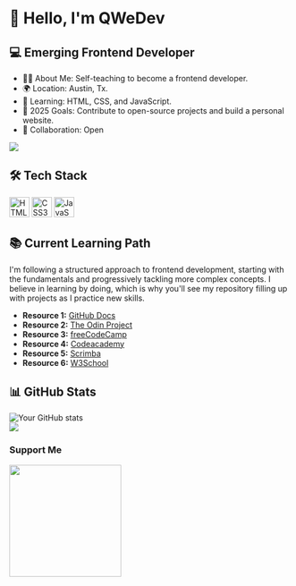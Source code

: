 # 👋 Hello, I'm QWeDev

## 💻 Emerging Frontend Developer
- 👨‍💻 About Me: Self-teaching to become a frontend developer.
- 🌍 Location: Austin, Tx.
- 🌱 Learning: HTML, CSS, and JavaScript.
- 🎯 2025 Goals: Contribute to open-source projects and build a personal website.
- 🤝 Collaboration: Open

<a href="https://www.github.com/QWeDev" target="_blank" rel="noreferrer"><img
src="https://img.shields.io/github/followers/QWeDev?logo=github&style=for-the-badge&color=0891b2&labelColor=1c1917" /></a>

## 🛠️ Tech Stack

<p align="left">
<a href="https://developer.mozilla.org/en-US/docs/Glossary/HTML5" target="_blank" rel="noreferrer"><img src="https://raw.githubusercontent.com/danielcranney/readme-generator/main/public/icons/skills/html5-colored.svg" width="36" height="36" alt="HTML5" /></a>
<a href="https://www.w3.org/TR/CSS/#css" target="_blank" rel="noreferrer"><img src="https://raw.githubusercontent.com/danielcranney/readme-generator/main/public/icons/skills/css3-colored.svg" width="36" height="36" alt="CSS3" /></a>
<a href="https://developer.mozilla.org/en-US/docs/Web/JavaScript" target="_blank" rel="noreferrer"><img src="https://raw.githubusercontent.com/danielcranney/readme-generator/main/public/icons/skills/javascript-colored.svg" width="36" height="36" alt="JavaScript" /></a>
</p>

## 📚 Current Learning Path

I'm following a structured approach to frontend development, starting with the fundamentals and progressively tackling more complex concepts. I believe in learning by doing, which is why you'll see my repository filling up with projects as I practice new skills.

- **Resource 1:** [GitHub Docs](https://docs.github.com/en)
- **Resource 2:** [The Odin Project](https://theodinproject.com)
- **Resource 3:** [freeCodeCamp](https://www.freecodecamp.org/)
- **Resource 4:** [Codeacademy](https://www.codecademy.com/)
- **Resource 5:** [Scrimba](https://scrimba.com)
- **Resource 6:** [W3School](https://www.w3schools.com/)

## 📊 GitHub Stats

![Your GitHub stats](https://github-readme-stats.vercel.app/api?username=qwedev&show_icons=true&theme=radical)<br/>
![](https://github-readme-stats.vercel.app/api/top-langs/?username=QWeDev&theme=vue-dark&hide_border=true&include_all_commits=true&count_private=true&layout=compact)

### Support Me

<a href="https://www.buymeacoffee.com/qwedev"><img src="https://cdn.buymeacoffee.com/buttons/v2/default-yellow.png" width="200" /></a>
